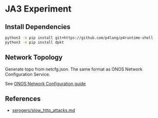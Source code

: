 # JA3 Experiment

## Install Dependencies
```sh
python3 -m pip install git+https://github.com/p4lang/p4runtime-shell
python3 -m pip install dpkt
```

## Network Topology

Generate topo from netcfg.json. The same format as ONOS Network Configuration Service.

See [ONOS Network Configuration guide](https://wiki.onosproject.org/display/ONOS/The+Network+Configuration+Service)

## References
- [serogers/slow\_http\_attacks.md](https://gist.github.com/serogers/ba4e124d6be79eacbf712a558239a67d)

